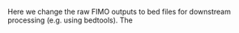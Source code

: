 Here we change the raw FIMO outputs to bed files for downstream processing (e.g. using bedtools).
The 

